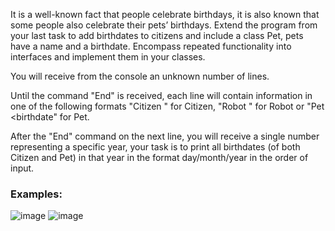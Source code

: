 It is a well-known fact that people celebrate birthdays, it is also known that some people also celebrate their pets’ birthdays. Extend the program from your last task to add birthdates to citizens and include a class Pet, pets have a name and a birthdate. Encompass repeated functionality into interfaces and implement them in your classes.

You will receive from the console an unknown number of lines.

Until the command "End" is received, each line will contain information in one of the following formats "Citizen <name> <age> <id> <birthdate>" for Citizen, "Robot <model> <id>" for Robot or "Pet <name> <birthdate" for Pet.
  
After the "End" command on the next line, you will receive a single number representing a specific year, your task is to print all birthdates (of both Citizen and Pet) in that year in the format day/month/year in the order of input.

### Examples:
  
 ![image](https://user-images.githubusercontent.com/45227327/222907996-9d6154ab-50d3-4180-95b0-8ef4dc85ba53.png)
![image](https://user-images.githubusercontent.com/45227327/222908012-7fba8c41-edab-4efc-b311-a4625d9915b5.png)
